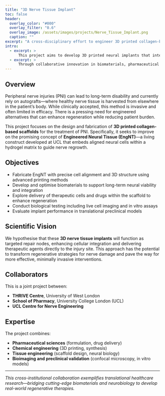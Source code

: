 ```yaml
---
title: "3D Nerve Tissue Implant"
toc: false
header:
  overlay_color: "#000"
  overlay_filter: "0.6"
  overlay_image: /assets/images/projects/Nerve_Tissue_Implant.png
  caption: ""
excerpt: "A cross-disciplinary effort to engineer 3D printed collagen-based implants for repairing peripheral nerve injuries."
intro: 
  - excerpt: >
      This project aims to develop 3D printed neural implants that integrate therapeutic cells and materials to support peripheral nerve regeneration.
  - excerpt: >
      Through collaborative innovation in biomaterials, pharmaceutical engineering, and neural tissue design, the project advances the future of nerve repair.
---
```


## Overview

Peripheral nerve injuries (PNI) can lead to long-term disability and currently rely on autografts—where healthy nerve tissue is harvested from elsewhere in the patient’s body. While clinically accepted, this method is invasive and often limited in efficacy. There is a pressing need for engineered alternatives that can enhance regeneration while reducing patient burden.

This project focuses on the design and fabrication of **3D printed collagen-based scaffolds** for the treatment of PNI. Specifically, it seeks to improve on the promising concept of **Engineered Neural Tissue (EngNT)**—a living construct developed at UCL that embeds aligned neural cells within a hydrogel matrix to guide nerve regrowth.

## Objectives

- Fabricate EngNT with precise cell alignment and 3D structure using advanced printing methods  
- Develop and optimise biomaterials to support long-term neural viability and integration  
- Explore delivery of therapeutic cells and drugs within the scaffold to enhance regeneration  
- Conduct biological testing including live cell imaging and in vitro assays  
- Evaluate implant performance in translational preclinical models  

## Scientific Vision

We hypothesise that these **3D nerve tissue implants** will function as targeted repair nodes, enhancing cellular integration and delivering therapeutic agents directly to the injury site. This approach has the potential to transform regenerative strategies for nerve damage and pave the way for more effective, minimally invasive interventions.

## Collaborators

This is a joint project between:

- **THRIVE Centre**, University of West London  
- **School of Pharmacy**, University College London (UCL)  
- **UCL Centre for Nerve Engineering**

## Expertise

The project combines:
- **Pharmaceutical sciences** (formulation, drug delivery)
- **Chemical engineering** (3D printing, synthesis)
- **Tissue engineering** (scaffold design, neural biology)
- **Bioimaging and preclinical validation** (confocal microscopy, in vitro models)

---

*This cross-institutional collaboration exemplifies translational healthcare research—bridging cutting-edge biomaterials and neurobiology to develop real-world regenerative therapies.*